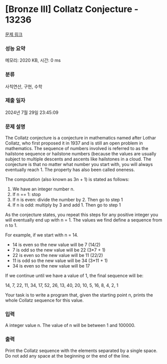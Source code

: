 # [Bronze III] Collatz Conjecture - 13236 

[문제 링크](https://www.acmicpc.net/problem/13236) 

### 성능 요약

메모리: 2020 KB, 시간: 0 ms

### 분류

사칙연산, 구현, 수학

### 제출 일자

2024년 7월 29일 23:45:09

### 문제 설명

<p>The Collatz conjecture is a conjecture in mathematics named after Lothar Collatz, who first proposed it in 1937 and is still an open problem in mathematics.  The sequence of numbers involved is referred to as the hailstone sequence or hailstone numbers (because the values are usually subject to multiple descents and ascents like hailstones in a cloud. The conjecture is that no matter what number you start with, you will always eventually reach 1. The property has also been called oneness.</p>

<p>The computation (also known as 3n + 1) is stated as follows: </p>

<ol>
	<li>We have an integer number n.</li>
	<li>If n == 1: stop</li>
	<li>If n is even: divide the number by 2. Then go to step 1</li>
	<li>If n is odd: multiply by 3 and add 1. Then go to step 1</li>
</ol>

<p>As the conjecture states, you repeat this steps for any positive integer you will eventually end up with n = 1. The values we find define a sequence from n to 1.</p>

<p>For example, if we start with n = 14.</p>

<ul>
	<li>14 is even so the new value will be 7 (14/2)</li>
	<li>7 is odd so the new value will be 22 (3*7 + 1)</li>
	<li>22 is even so the new value will be 11 (22/2)</li>
	<li>11 is odd so the new value will be 34 (3*11 + 1)</li>
	<li>34 is even so the new value will be 17</li>
</ul>

<p>If we continue until we have a value of 1, the final sequence will be:</p>

<p>14, 7, 22, 11, 34, 17, 52, 26, 13, 40, 20, 10, 5, 16, 8, 4, 2, 1</p>

<p>Your task is to write a program that, given the starting point n, prints the whole Collatz sequence for this value.</p>

### 입력 

 <p>A integer value n. The value of n will be between 1 and 100000.</p>

### 출력 

 <p>Print the Collatz sequence with the elements separated by a single space. Do not add any space at the beginning or the end of the line.</p>

